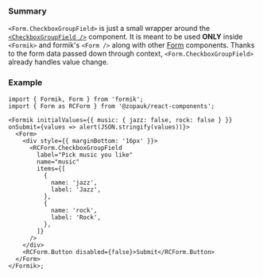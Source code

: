### Summary

`<Form.CheckboxGroupField>` is just a small wrapper around the [`<CheckboxGroupField />`](#/Components/Molecules/CheckboxGroupField) component.
It is meant to be used **ONLY** inside `<Formik>` and formik's `<Form />` along with other [Form](#/Organisms/Form) components.
Thanks to the form data passed down through context, `<Form.CheckboxGroupField>` already handles value change.

### Example

```tsx
import { Formik, Form } from 'formik';
import { Form as RCForm } from '@zopauk/react-components';

<Formik initialValues={{ music: { jazz: false, rock: false } }} onSubmit={values => alert(JSON.stringify(values))}>
  <Form>
    <div style={{ marginBottom: '16px' }}>
      <RCForm.CheckboxGroupField
        label="Pick music you like"
        name="music"
        items={[
          {
            name: 'jazz',
            label: 'Jazz',
          },
          {
            name: 'rock',
            label: 'Rock',
          },
        ]}
      />
    </div>
    <RCForm.Button disabled={false}>Submit</RCForm.Button>
  </Form>
</Formik>;
```
